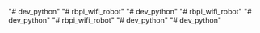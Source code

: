 "# dev_python" 
"# rbpi_wifi_robot" 
"# dev_python" 
"# rbpi_wifi_robot" 
"# dev_python" 
"# rbpi_wifi_robot" 
"# dev_python" 
"# dev_python" 
